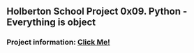 ## Holberton School Project 0x09. Python - Everything is object

### Project information: [Click Me!](https://intranet.hbtn.io/projects/1151)
